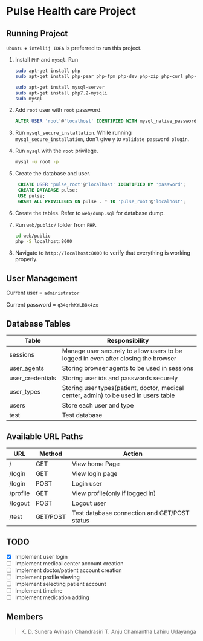# Pulse Health care Project

## Running Project

`Ubuntu` + `intellij IDEA` is preferred to run this project.

1. Install `PHP` and `mysql`. Run 

   ```bash
   sudo apt-get install php
   sudo apt-get install php-pear php-fpm php-dev php-zip php-curl php-xmlrpc php-gd php-mysql php-mbstring php-xml libapache2-mod-php
   
   sudo apt-get install mysql-server
   sudo apt-get install php7.2-mysqli
   sudo mysql
   ```

2. Add `root` user with `root` password.

   ```sql
   ALTER USER 'root'@'localhost' IDENTIFIED WITH mysql_native_password BY 'root';
   ```

3. Run `mysql_secure_installation`. While running `mysql_secure_installation`, don't give `y` to `validate password plugin`.

4. Run `mysql` with the `root` privilege.

   ```bash
   mysql -u root -p
   ```

6. Create the database and user.
   
   ```sql
    CREATE USER 'pulse_root'@'localhost' IDENTIFIED BY 'password';
    CREATE DATABASE pulse;
    USE pulse;
    GRANT ALL PRIVILEGES ON pulse . * TO 'pulse_root'@'localhost';
    ```
   
5. Create the tables. Refer to `web/dump.sql` for database dump.

6. Run `web/public/` folder from `PHP`.

    ```bash
    cd web/public
    php -S localhost:8000
    ```

7. Navigate to `http://localhost:8000` to verify that everything is working properly.

## User Management

Current user = `administrator`

Current password = `q34qrhKYLB8x4zx`

## Database Tables

| Table            | Responsibility                                               |
| ---------------- | ------------------------------------------------------------ |
| sessions         | Manage user securely to allow users to be logged in even after closing the browser |
| user_agents      | Storing browser agents to be used in sessions                |
| user_credentials | Storing user ids and passwords securely                      |
| user_types       | Storing user types(patient, doctor, medical center, admin) to be used in users table |
| users            | Store each user and type                                     |
| test             | Test database                                                |

## Available URL Paths

| URL      | Method   | Action                                       |
| -------- | -------- | -------------------------------------------- |
| /        | GET      | View home Page                               |
| /login   | GET      | View login page                              |
| /login   | POST     | Login user                                   |
| /profile | GET      | View profile(only if logged in)              |
| /logout  | POST     | Logout user                                  |
| /test    | GET/POST | Test database connection and GET/POST status |

## TODO

- [x] Implement user login
- [ ] Implement medical center account creation
- [ ] Implement doctor/patient account creation
- [ ] Implement profile viewing
- [ ] Implement selecting patient account
- [ ] Implement timeline
- [ ] Implement medication adding

## Members

>  K. D. Sunera Avinash Chandrasiri
>  T. Anju Chamantha
>  Lahiru Udayanga